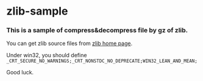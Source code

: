 # zlib-sample
### This is a sample of compress&amp;decompress file by gz of zlib.

You can get zlib source files from [zlib home page](http://www.zlib.net/).

Under win32, you should define `_CRT_SECURE_NO_WARNINGS;_CRT_NONSTDC_NO_DEPRECATE;WIN32_LEAN_AND_MEAN;`

Good luck.
